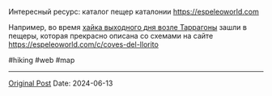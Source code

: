 Интересный ресурс: каталог пещер каталонии https://espeleoworld.com

Например, во время [хайка выходного дня возле Таррагоны](2249.md) зашли в пещеры, которая прекрасно описана со схемами на сайте https://espeleoworld.com/c/coves-del-llorito 

#hiking #web #map

---
[Original Post](https://t.me/lev2tarragona/2305)
Date: 2024-06-13
